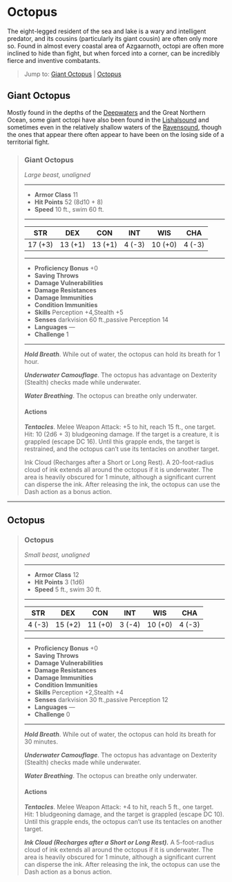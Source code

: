 # Octopus
The eight-legged resident of the sea and lake is a wary and intelligent predator, and its cousins (particularly its giant cousin) are often only more so. Found in almost every coastal area of Azgaarnoth, octopi are often more inclined to hide than fight, but when forced into a corner, can be incredibly fierce and inventive combatants.

> Jump to: [Giant Octopus](#giant-octopus) | [Octopus](#octopus-1)

## Giant Octopus
Mostly found in the depths of the [Deepwaters](../Geography/Deepwaters.md) and the Great Northern Ocean, some giant octopi have also been found in the [Lishalsound](../Geography/Lishalsound.md) and sometimes even in the relatively shallow waters of the [Ravensound](../Geography/Ravensound.md), though the ones that appear there often appear to have been on the losing side of a territorial fight.

>### Giant Octopus
>*Large beast, unaligned*
>___
>- **Armor Class** 11
>- **Hit Points** 52 (8d10 + 8)
>- **Speed** 10 ft., swim 60 ft.
>___
>|**STR**|**DEX**|**CON**|**INT**|**WIS**|**CHA**|
>|:---:|:---:|:---:|:---:|:---:|:---:|
>|17 (+3)|13 (+1)|13 (+1)|4 (-3)|10 (+0)|4 (-3)|
>
>___
>- **Proficiency Bonus** +0
>- **Saving Throws** 
>- **Damage Vulnerabilities** 
>- **Damage Resistances** 
>- **Damage Immunities** 
>- **Condition Immunities** 
>- **Skills** Perception +4,Stealth +5
>- **Senses** darkvision 60 ft.,passive Perception 14
>- **Languages** —
>- **Challenge** 1
>___
>***Hold Breath***. While out of water, the octopus can hold its breath for 1 hour.
>
>***Underwater Camouflage***. The octopus has advantage on Dexterity (Stealth) checks made while underwater.
>
>***Water Breathing***. The octopus can breathe only underwater.
>
>#### Actions
>***Tentacles***. Melee Weapon Attack: +5 to hit, reach 15 ft., one target. Hit: 10 (2d6 + 3) bludgeoning damage. If the target is a creature, it is grappled (escape DC 16). Until this grapple ends, the target is restrained, and the octopus can’t use its tentacles on another target.
>
>Ink Cloud (Recharges after a Short or Long Rest). A 20-foot-radius cloud of ink extends all around the octopus if it is underwater. The area is heavily obscured for 1 minute, although a significant current can disperse the ink. After releasing the ink, the octopus can use the Dash action as a bonus action.
>

---

## Octopus

>### Octopus
>*Small beast, unaligned*
>___
>- **Armor Class** 12
>- **Hit Points** 3 (1d6)
>- **Speed** 5 ft., swim 30 ft.
>___
>|**STR**|**DEX**|**CON**|**INT**|**WIS**|**CHA**|
>|:---:|:---:|:---:|:---:|:---:|:---:|
>|4 (-3)|15 (+2)|11 (+0)|3 (-4)|10 (+0)|4 (-3)|
>
>___
>- **Proficiency Bonus** +0
>- **Saving Throws** 
>- **Damage Vulnerabilities** 
>- **Damage Resistances** 
>- **Damage Immunities** 
>- **Condition Immunities** 
>- **Skills** Perception +2,Stealth +4
>- **Senses** darkvision 30 ft.,passive Perception 12
>- **Languages** —
>- **Challenge** 0
>___
>***Hold Breath***. While out of water, the octopus can hold its breath for 30 minutes.
>
>***Underwater Camouflage***. The octopus has advantage on Dexterity (Stealth) checks made while underwater.
>
>***Water Breathing***. The octopus can breathe only underwater.
>
>#### Actions
>***Tentacles***. Melee Weapon Attack: +4 to hit, reach 5 ft., one target. Hit: 1 bludgeoning damage, and the target is grappled (escape DC 10). Until this grapple ends, the octopus can’t use its tentacles on another target.
>
>***Ink Cloud (Recharges after a Short or Long Rest).*** A 5-foot-radius cloud of ink extends all around the octopus if it is underwater. The area is heavily obscured for 1 minute, although a significant current can disperse the ink. After releasing the ink, the octopus can use the Dash action as a bonus action.
>
